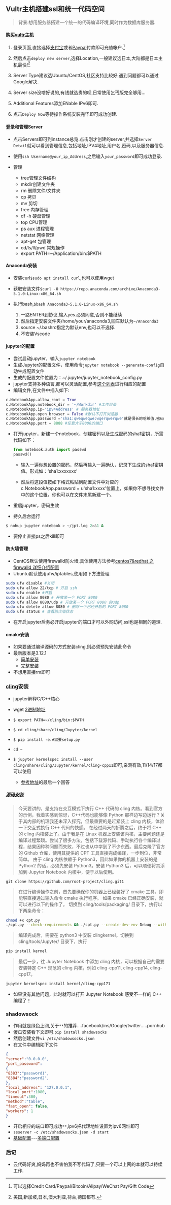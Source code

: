 ## Vultr主机搭建ssl和统一代码空间

> 背景:想用服务器搭建一个统一的代码编译环境,同时作为数据库服务器.

#### [购买vultr主机](https://my.vultr.com)

1. 登录页面,直接选择[支付宝]()或者[Paypal]()付款即可充值帐户.[^付款方式]

[^付款方式]: 可以选择Credit Card/Paypal/Bitcoin/Alipay/WeChat Pay/Gift Code

2. 然后点击`deploy new server`,选择Location,一般建议选日本,大陆都是日本主机最快![^location]

[^location]: 美国,新加坡,日本,澳大利亚,荷兰,德国都有.

3. Server Type建议选Ubuntu/CentOS,社区支持比较好,遇到问题都可以通过Google解决.

4. Server size没啥好说的,有钱就选贵的呗,日常使用乞丐版完全够用...
5. Additional Features添加ENable IPv6即可.
6. 点击`Deploy Now`等待操作系统安装完毕即可成功创建.

#### 登录和管理Server
* 点击Servers即可到instance总览.点击刚才创建的server,并选择`Server Detail`就可以看到管理信息,包括地址,IPV4地址,用户名,密码,以及服务器信息.

* 使用```ssh Username@your_ip_Address```,之后输入```your_password```即可成功登录.

* 管理
    * tree管理文件结构
    * mkdir创建文件夹
    * rm 删除文件/文件夹
    * cp 拷贝
    * mv 剪切
    * free 内存管理
    * df -h 硬盘管理
    * top CPU管理
    * ps aux 进程管理
    * netstat 网络管理
    * apt-get 包管理
    * cd/ls/ll/pwd 常规操作
    * export PATH=~/Application/bin:$PATH

#### Anaconda安装
* 安装curl`$sudo apt install curl`,也可以使用wget
* 获取安装文件`$curl -O https://repo.anaconda.com/archive/Anaconda3-5.1.0-Linux-x86_64.sh`
* 执行bash,`$bash Anaconda3-5.1.0-Linux-x86_64.sh`
    
    1. 一路ENTER到协议,输入yes.必须同意,否则不能继续
    2. 然后指定安装文件夹/home/your/anaconda3,回车默认为`~/Anaconda3`
    3. source ~/.bashrc指定为默认env,也可以不选择.
    4. 不安装Vscode

#### jupyter的配置
* 尝试启动jupyter，输入`jupyter notebook`
* 生成Jupyter的配置文件，使用命令`jupyter notebook --generate-config`自动生成配置文件
* 生成的配置文件位置为：~/.jupyter/jupyter_notebook_config.py
* jupyter支持多种语言,都可以灵活配置,参考[这个列表](https://github.com/jupyter/jupyter/wiki/Jupyter-kernels)进行相应的配置
* 编辑文件,在文件中插入如下:

```py
c.NotebookApp.allow_root = True
c.NotebookApp.notebook_dir = '~/Workdir' #工作目录
c.NotebookApp.ip='ipv4Address' # 服务器地址
c.NotebookApp.open_browser = False #默认不打开浏览器
c.NotebookApp.password ='sha1:qweqweqwe:wqerqwerqwe'就是很长的哈希值,密码
c.NotebookApp.port = 8888 #任意大于8000的端口
```

* 打开jupyter，新建一个notebook，创建密码以及生成密码的sha1密钥，所需代码如下：

    ```py
    from notebook.auth import passwd
    passwd()
    ```

    * 输入一遍你想设置的密码，然后再输入一遍确认，记录下生成的sha1密钥值。形式如：‘sha1:xxxxxxx’

    * 然后将这段值按如下格式粘贴到配置文件中对应的c.NotebookApp.password = u'sha1:xxxx'位置上，如果你不想寻找文件中的这个位置，你也可以在文件末尾新建一个。

* 重启jupyter，密码生效
* 持久后台运行

```sh
$ nohup jupyter notebook > ~/jpt.log 2>&1 & 
```
* 要停止直接ps之后kill即可

#### 防火墙管理
* CentOS默认使用firewalld防火墙,具体使用方法参考[centos7&redhat 之 firewalld 详细介绍配置](https://www.cnblogs.com/fatt/p/6656262.html)
* Ubuntu默认使用ufw/iptables,使用如下方法管理

```sh
sudo ufw disable #关闭
sudo ufw allow 22/tcp # 开启 ssh
sudo ufw enable #开启    
sudo ufw allow 8080 # 开放某一个 PORT 8080 
sudo ufw allow 8080/udp # 开放某一个 PORT 8080 的udp
sudo ufw delete allow 8080 # 删除一个已经开启的 PORT 8080    
sudo ufw status # 查看防火墙状态      
```

* 在开启jupyter后务必开启jupyter的端口才可以外网访问,ssl也是相同的道理.

#### cmake安装
* 如果要通过编译源码的方式安装cling,则必须预先安装此命令
* 最新版本是3.12.1
    * [简单安装](https://blog.csdn.net/u010472607/article/details/76166008)
    * [完整安装](https://www.cnblogs.com/TooyLee/p/6052387.html)
* 不想用直接rm即可

### [cling](https://github.com/root-project/cling)安装
* jupyter解释C/C++核心

* wget [2进制地址](https://root.cern.ch/download/cling/)
* `$ export PATH=~/cling/bin:$PATH`
* `$ cd cling/share/cling/Jupyter/kernel`
* `$ pip install -e.#需要setup.py`
* `cd ~`
* `$ jupyter kernelspec install --user cling/share/cling/Jupyter/kernel/cling-cpp11`即可,亲测有效,11/14/17都可以使用
    * [参考地址](https://stackoverflow.com/questions/35647998/cling-kernel-for-jupyter-on-ubuntu)的最后一个回答
    
##### [源码安装](https://blog.csdn.net/empowerszc/article/details/79865337)

> 今天要讲的，是支持在交互模式下执行 C++ 代码的 cling 内核。看到官方的示例，我着实感到惊讶，C++代码也能够像 Python 那样边写边运行？关于其内部的机理我还未深入探究，但最重要的是赶紧装上 cling 内核，体验一下交互式执行 C++ 代码的快感。
> 在经过两天的折腾之后，终于将 C++ 的 cling 内核装上了。由于我是在 Linux 机器上安装该内核，主要问题还是编译过程繁琐。尝试了很多方法，包括下载源代码、手动执行各个编译过程，结果因种种问题而失败，不过也从中学到了不少东西。最后克隆了官方的 Github 仓库，使用其提供的 CPT 工具直接完成编译，一步到位，非常简单。
> 由于 cling 内核依赖于 Python3，因此如果你的机器上安装的是 Python2 的话，必须先安装 Python3。安装 Python3 后，可以顺便将其添加到 Jupyter Notebook 内核中，便于以后使用。 

`git clone https://github.com/root-project/cling.git1`

> 在进行编译操作之前，首先要确保你的机器上已经装好了 cmake 工具，即能够直接通过输入命令 cmake 
执行程序。
> 如果 cmake 已经正确安装，就可以进行以下的操作了。
> 切换到 cling/tools/packaging/ 目录下，执行以下两条命令：

```sh
chmod +x cpt.py  
./cpt.py --check-requirements && ./cpt.py --create-dev-env Debug --with-workdir=./cling-build/
```

> 编译完成后，需要在 python3 中安装 clingkernel。切换到 cling/tools/Jupyter/ 目录下，执行

```sh
pip install kernel
```

> 最后一步，往 Jupyter Notebook 中添加 cling 内核，可以根据自己的需要安装特定 C++ 规范的 cling 内核，例如 cling-cpp11, cling-cpp14, cling-cpp17。

```sh
jupyter kernelspec install kernel/cling-cpp171
```

* 如果没有其他问题，此时就可以打开 Jupyter Notebook 感受不一样的 C++ 编程了！ 

### shadowsock

* 作用就是绿色上网,关于`**`的推荐....facebook/ins/Google/twitter.....pornhub
* 傻瓜安装看下文即可.`pip install shadowsocks`
* 然后创建文件`vi /etc/shadowsocks.json`
* 在文件中编辑如下文件

```json
{
"server":"0.0.0.0",
"port_password":
{
"8383":"password1",
"8384":"password2",
},
"local_address": "127.0.0.1",
"local_port":1080,
"timeout":300,
"method":"table",
"fast_open": false,
"workers": 1
} 
```

* 开启相应的端口即可成功``**``,ipv6把代理地址设置为ipv6网址即可
* ```ssserver -c /etc/shadowsocks.json -d start ```
* [基础配置](https://blog.csdn.net/lcg0412/article/details/45009113)---[多端口配置](https://blog.csdn.net/sky101010ws/article/details/50856557)

### 后记
* 云代码好爽,妈妈再也不害怕我不写代码了,只要一个可以上网的本就可以持续工作.

